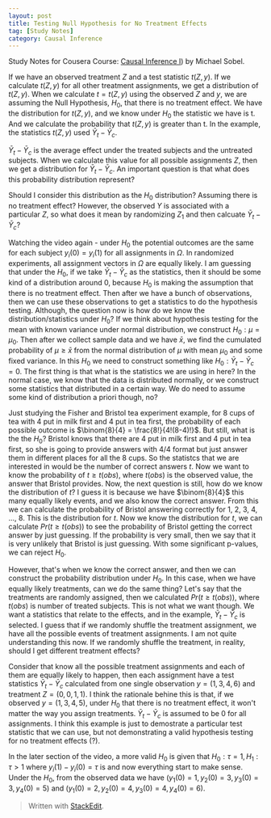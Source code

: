 ```yaml
---
layout: post
title: Testing Null Hypothesis for No Treatment Effects
tag: [Study Notes]
category: Causal Inference
---
```


Study Notes for Cousera Course: [Causal Inference I](https://www.coursera.org/learn/causal-inference)) by Michael Sobel.

If we have an observed treatment $Z$ and a test statistic $t(Z, y)$. If we calculate $t(Z, y)$ for all other treatment assignments, we get a distribution of $t(Z, y)$. When we calculate $t = t(Z, y)$ using the observed $Z$ and $y$, we are assuming the Null Hypothesis, $H_0$, that there is no treatment effect. We have the distribution for $t(Z, y)$, and we know under $H_0$ the statistic we have is t. And we calculate the probability that $t(Z, y)$ is greater than t. In the example, the statistics $t(Z, y)$ used $\bar{Y}_t - \bar{Y}_c$. 

$\bar{Y}_t - \bar{Y}_c$ is the average effect under the treated subjects and the untreated subjects. When we calculate this value for all possible assignments $Z$, then we get a distribution for $\bar{Y}_t - \bar{Y}_c$. An important question is that what does this probability distribution represent?

Should I consider this distribution as the $H_0$ distribution? Assuming there is no treatment effect? However, the observed $Y$ is associated with a particular $Z$, so what does it mean by randomizing $Z_1$ and then calcuate $\bar{Y}_t - \bar{Y}_c$?

Watching the video again - under $H_0$ the potential outcomes are the same for each subject $y_i(0) = y_i(1)$ for all assignments in $\Omega$. In randomized experiments, all assignment vectors in $\Omega$ are equally likely. I am guessing that under the $H_0$, if we take $\bar{Y}_t - \bar{Y}_c$ as the statistics, then it should be some kind of a distribution around 0, because $H_0$ is making the assumption that there is no treatment effect. Then after we have a bunch of observations, then we can use these observations to get a statistics to do the hypothesis testing. Although, the question now is how do we know the distribution/statistics under $H_0$? If we think about hypothesis testing for the mean with known variance under normal distribution, we construct $H_0:\mu=\mu_0$. Then after we collect sample data and we have $\bar{x}$, we find the cumulated probability of  $\mu \geq \bar{x}$ from the normal distribution of $\mu$ with   mean $\mu_0$ and some fixed variance. In this $H_0$ we need to construct something like $H_0: \bar{Y}_t - \bar{Y}_c=0$. The first thing is that what is the statistics we are using in here? In the normal case, we know that the data is distributed normally, or we construct some statistics that distributed in a certain way. We do need to assume some kind of distribution a priori though, no? 

Just studying the Fisher and Bristol tea experiment example, for 8 cups of tea with 4 put in milk first and 4 put in tea first, the probability of each possible outcome is $\binom{8}{4} = \frac{8!}{4!(8-4)!}$. But still, what is the the $H_0$? Bristol knows that there are 4 put in milk first and 4 put in tea first, so she is going to provide answers with 4/4 format but just answer them in different places for all the 8 cups. So the statistcs that we are interested in would be the number of correct answers $t$. Now we want to know the probability of $t\geq t(obs)$, where $t(obs)$ is the observed value, the answer that Bristol provides. Now, the next question is still, how do we know the distribution of $t$? I guess it is because we have $\binom{8}{4}$ this many equally likely events, and we also know the correct answer. From this we can calculate the probability of Bristol answering correctly for 1, 2, 3, 4, ..., 8. This is the distribution for $t$. Now we know the distribution for $t$, we can calculate $Pr(t\geq t(obs))$ to see the probability of Bristol getting the correct answer by just guessing. If the probability is very small, then we say that it is very unlikely that Bristol is just guessing. With some significant p-values, we can reject $H_0$. 

However, that's when we know the correct answer, and then we can construct the probability distribution under $H_0$. In this case, when we have equally likely treatments, can we do the same thing? Let's say that the treatments are randomly assigned, then we calculated $Pr(t\geq t(obs))$, where $t(obs)$ is number of treated subjects. This is not what we want though. We want a statistics that relate to the effects, and in the example,  $\bar{Y}_t - \bar{Y}_c$ is selected. I guess that if we randomly shuffle the treatment assignment, we have all the possible events of treatment assignments.  I am not quite understanding this now. If we randomly shuffle the treatment, in reality, should I get different treatment effects? 

Consider that know all the possible treatment assignments and each of them are equally likely to happen, then each assignment have a test statistics $\bar{Y}_t - \bar{Y}_c$ calculated from one single observation $y=(1,3,4,6)$ and treatment $Z=(0,0,1,1)$. I think the rationale behine this is that, if we observed $y=(1,3,4,5)$, under $H_0$ that there is no treatment effect, it won't matter the way you assign treatments. $\bar{Y}_t - \bar{Y}_c$ is assumed to be 0 for all assignments. I think this example is just to demostrate a particular test statistic that we can use, but not demonstrating a valid hypothesis testing for no treatment effects (?).

In the later section of the video, a more valid $H_0$ is given that $H_0: \tau=1, H_1: \tau>1$ where ${y}_i(1) - y_i(0)=\tau$ is and now everything start to make sense. Under the $H_0$, from the observed data we have $(y_1(0) = 1, y_2(0)=3, y_3(0)=3, y_4(0)=5)$ and $(y_1(0) = 2, y_2(0)=4, y_3(0)=4, y_4(0)=6)$.  

> Written with [StackEdit](https://stackedit.io/).
<!--stackedit_data:
eyJoaXN0b3J5IjpbMTAxNDIzMjE4MSwtMTU3ODIyNDk0MSwtMT
A3ODI0OTQzNCw2NzgzMjM3OTIsLTU4MjY5NDU0MywyMTI4Mjcx
MDYyLDIwOTE2NTU3NzMsMjA1MTQxMzc1MCw2NDQzNzM2MzUsLT
E0ODUxMDgwNzEsLTEwOTgyMjc3OTUsMTMxMTQ1ODg3MSw1NjYy
MDY2MzgsLTE5NTM0MTM4NjQsMjAwNzQ1NTMyNSwtMjA2OTcwOD
U0NV19
-->